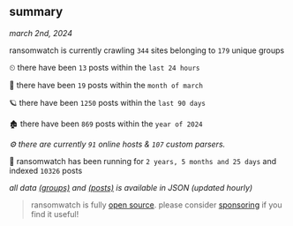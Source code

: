 
## summary
_march 2nd, 2024_

ransomwatch is currently crawling `344` sites belonging to `179` unique groups

⏲ there have been `13` posts within the `last 24 hours`

🦈 there have been `19` posts within the `month of march`

🪐 there have been `1250` posts within the `last 90 days`

🏚 there have been `869` posts within the `year of 2024`

_⚙️ there are currently `91` online hosts & `107` custom parsers._

🦕 ransomwatch has been running for `2 years, 5 months and 25 days` and indexed `10326` posts

_all data  [(groups)](http://ransomwhat.telemetry.ltd/groups) and [(posts)](http://ransomwhat.telemetry.ltd/posts) is available in JSON (updated hourly)_

> ransomwatch is fully [open source](https://github.com/joshhighet/ransomwatch#ransomwatch--). please consider [sponsoring](https://github.com/sponsors/joshhighet) if you find it useful!
